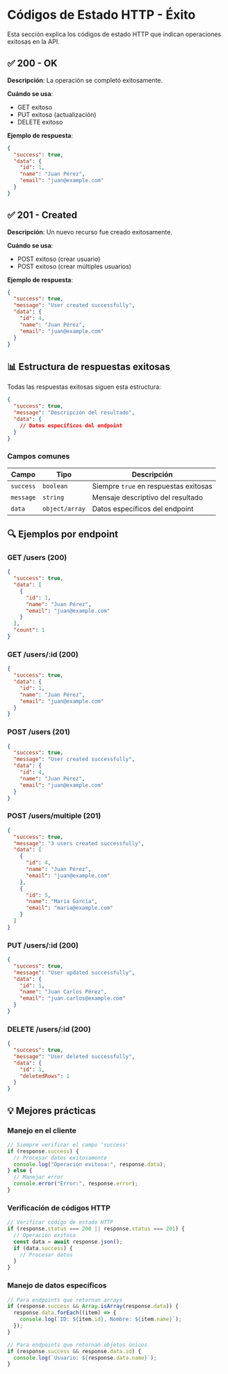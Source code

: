 # Códigos de Estado HTTP - Éxito

Esta sección explica los códigos de estado HTTP que indican operaciones exitosas en la API.

## ✅ 200 - OK

**Descripción**: La operación se completó exitosamente.

**Cuándo se usa**:

- GET exitoso
- PUT exitoso (actualización)
- DELETE exitoso

**Ejemplo de respuesta**:

```json
{
  "success": true,
  "data": {
    "id": 1,
    "name": "Juan Pérez",
    "email": "juan@example.com"
  }
}
```

## ✅ 201 - Created

**Descripción**: Un nuevo recurso fue creado exitosamente.

**Cuándo se usa**:

- POST exitoso (crear usuario)
- POST exitoso (crear múltiples usuarios)

**Ejemplo de respuesta**:

```json
{
  "success": true,
  "message": "User created successfully",
  "data": {
    "id": 4,
    "name": "Juan Pérez",
    "email": "juan@example.com"
  }
}
```

## 📊 Estructura de respuestas exitosas

Todas las respuestas exitosas siguen esta estructura:

```json
{
  "success": true,
  "message": "Descripción del resultado",
  "data": {
    // Datos específicos del endpoint
  }
}
```

### Campos comunes

| Campo     | Tipo           | Descripción                           |
| --------- | -------------- | ------------------------------------- |
| `success` | `boolean`      | Siempre `true` en respuestas exitosas |
| `message` | `string`       | Mensaje descriptivo del resultado     |
| `data`    | `object/array` | Datos específicos del endpoint        |

## 🔍 Ejemplos por endpoint

### GET /users (200)

```json
{
  "success": true,
  "data": [
    {
      "id": 1,
      "name": "Juan Pérez",
      "email": "juan@example.com"
    }
  ],
  "count": 1
}
```

### GET /users/:id (200)

```json
{
  "success": true,
  "data": {
    "id": 1,
    "name": "Juan Pérez",
    "email": "juan@example.com"
  }
}
```

### POST /users (201)

```json
{
  "success": true,
  "message": "User created successfully",
  "data": {
    "id": 4,
    "name": "Juan Pérez",
    "email": "juan@example.com"
  }
}
```

### POST /users/multiple (201)

```json
{
  "success": true,
  "message": "3 users created successfully",
  "data": [
    {
      "id": 4,
      "name": "Juan Pérez",
      "email": "juan@example.com"
    },
    {
      "id": 5,
      "name": "María García",
      "email": "maria@example.com"
    }
  ]
}
```

### PUT /users/:id (200)

```json
{
  "success": true,
  "message": "User updated successfully",
  "data": {
    "id": 1,
    "name": "Juan Carlos Pérez",
    "email": "juan.carlos@example.com"
  }
}
```

### DELETE /users/:id (200)

```json
{
  "success": true,
  "message": "User deleted successfully",
  "data": {
    "id": 1,
    "deletedRows": 1
  }
}
```

## 💡 Mejores prácticas

### Manejo en el cliente

```javascript
// Siempre verificar el campo 'success'
if (response.success) {
  // Procesar datos exitosamente
  console.log("Operación exitosa:", response.data);
} else {
  // Manejar error
  console.error("Error:", response.error);
}
```

### Verificación de códigos HTTP

```javascript
// Verificar código de estado HTTP
if (response.status === 200 || response.status === 201) {
  // Operación exitosa
  const data = await response.json();
  if (data.success) {
    // Procesar datos
  }
}
```

### Manejo de datos específicos

```javascript
// Para endpoints que retornan arrays
if (response.success && Array.isArray(response.data)) {
  response.data.forEach((item) => {
    console.log(`ID: ${item.id}, Nombre: ${item.name}`);
  });
}

// Para endpoints que retornan objetos únicos
if (response.success && response.data.id) {
  console.log(`Usuario: ${response.data.name}`);
}
```
